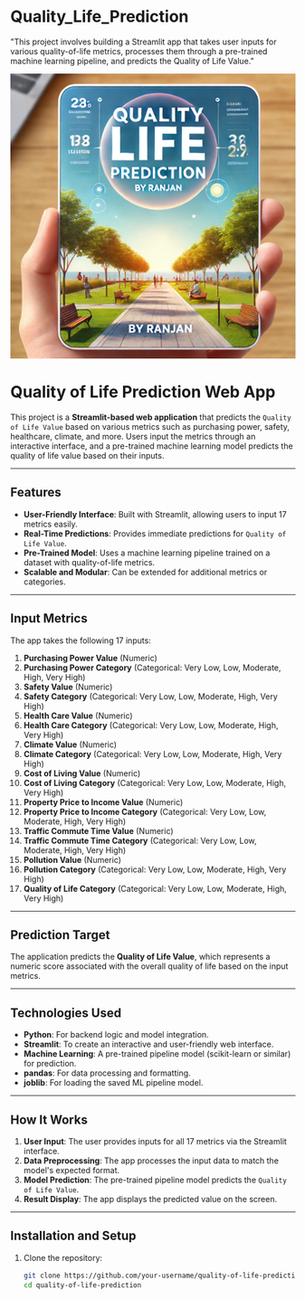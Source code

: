 # Quality_Life_Prediction
"This project involves building a Streamlit app that takes user inputs for various quality-of-life metrics, processes them through a pre-trained machine learning pipeline, and predicts the Quality of Life Value."

<img src="https://github.com/rpjinu/Quality_Life_Prediction/blob/main/project_image.png">

# Quality of Life Prediction Web App

This project is a **Streamlit-based web application** that predicts the `Quality of Life Value` based on various metrics such as purchasing power, safety, healthcare, climate, and more. Users input the metrics through an interactive interface, and a pre-trained machine learning model predicts the quality of life value based on their inputs.

---

## Features

- **User-Friendly Interface**: Built with Streamlit, allowing users to input 17 metrics easily.
- **Real-Time Predictions**: Provides immediate predictions for `Quality of Life Value`.
- **Pre-Trained Model**: Uses a machine learning pipeline trained on a dataset with quality-of-life metrics.
- **Scalable and Modular**: Can be extended for additional metrics or categories.

---

## Input Metrics

The app takes the following 17 inputs:

1. **Purchasing Power Value** (Numeric)
2. **Purchasing Power Category** (Categorical: Very Low, Low, Moderate, High, Very High)
3. **Safety Value** (Numeric)
4. **Safety Category** (Categorical: Very Low, Low, Moderate, High, Very High)
5. **Health Care Value** (Numeric)
6. **Health Care Category** (Categorical: Very Low, Low, Moderate, High, Very High)
7. **Climate Value** (Numeric)
8. **Climate Category** (Categorical: Very Low, Low, Moderate, High, Very High)
9. **Cost of Living Value** (Numeric)
10. **Cost of Living Category** (Categorical: Very Low, Low, Moderate, High, Very High)
11. **Property Price to Income Value** (Numeric)
12. **Property Price to Income Category** (Categorical: Very Low, Low, Moderate, High, Very High)
13. **Traffic Commute Time Value** (Numeric)
14. **Traffic Commute Time Category** (Categorical: Very Low, Low, Moderate, High, Very High)
15. **Pollution Value** (Numeric)
16. **Pollution Category** (Categorical: Very Low, Low, Moderate, High, Very High)
17. **Quality of Life Category** (Categorical: Very Low, Low, Moderate, High, Very High)

---

## Prediction Target

The application predicts the **Quality of Life Value**, which represents a numeric score associated with the overall quality of life based on the input metrics.

---

## Technologies Used

- **Python**: For backend logic and model integration.
- **Streamlit**: To create an interactive and user-friendly web interface.
- **Machine Learning**: A pre-trained pipeline model (scikit-learn or similar) for prediction.
- **pandas**: For data processing and formatting.
- **joblib**: For loading the saved ML pipeline model.

---

## How It Works

1. **User Input**: The user provides inputs for all 17 metrics via the Streamlit interface.
2. **Data Preprocessing**: The app processes the input data to match the model's expected format.
3. **Model Prediction**: The pre-trained pipeline model predicts the `Quality of Life Value`.
4. **Result Display**: The app displays the predicted value on the screen.

---

## Installation and Setup

1. Clone the repository:
   ```bash
   git clone https://github.com/your-username/quality-of-life-prediction.git
   cd quality-of-life-prediction
